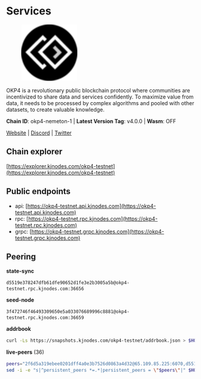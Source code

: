 # Services

<figure><img src="https://raw.githubusercontent.com/kj89/cosmos-images/main/logos/okp4.png" width="150" alt=""><figcaption></figcaption></figure>

OKP4 is a revolutionary public blockchain protocol where communities are incentivized to  share data and services confidently. To maximize value from data, it needs to be processed  by complex algorithms and pooled with other datasets, to create valuable knowledge.

**Chain ID**: okp4-nemeton-1 | **Latest Version Tag**: v4.0.0 | **Wasm**: OFF

[Website](https://okp4.network) | [Discord](https://discord.gg/okp4) | [Twitter](https://twitter.com/OKP4_Protocol)




## Chain explorer
[https://explorer.kjnodes.com/okp4-testnet](https://explorer.kjnodes.com/okp4-testnet)

## Public endpoints

* api: [https://okp4-testnet.api.kjnodes.com](https://okp4-testnet.api.kjnodes.com)
* rpc: [https://okp4-testnet.rpc.kjnodes.com](https://okp4-testnet.rpc.kjnodes.com)
* grpc: [https://okp4-testnet.grpc.kjnodes.com](https://okp4-testnet.grpc.kjnodes.com)

## Peering

**state-sync**

```text
d5519e378247dfb61dfe90652d1fe3e2b3005a5b@okp4-testnet.rpc.kjnodes.com:36656
```

**seed-node**

```text
3f472746f46493309650e5a033076689996c8881@okp4-testnet.rpc.kjnodes.com:36659
```

**addrbook**
```bash
curl -Ls https://snapshots.kjnodes.com/okp4-testnet/addrbook.json > $HOME/.okp4d/config/addrbook.json
```

**live-peers** (36)
```bash
peers="2f6d5a319ebee0201dff4a0e3b7526d0863a4d32@65.109.85.225:6070,d5519e378247dfb61dfe90652d1fe3e2b3005a5b@65.109.68.190:36656,99f6675049e22a0216af0e2447e7a4c5021874cd@142.132.132.200:28656,5c2a752c9b1952dbed075c56c600c3a79b58c395@95.214.55.232:26996,d132ad0c5b2afd0eab2d87351eeda46dc9d69312@46.228.205.200:26656,ba469aac96159dbb49844406423180618d267007@65.108.120.21:26113,7dfc61d3ac9f6da7fa9f4893bc0ffa17ef8006e6@185.111.159.139:36656,ead118d7cbe51cbabf5a77b69db7255512f41023@88.208.34.134:60656,42fbb917fca6787bc3ab774865f4bb1ef950f114@65.108.226.26:30656,d1c1b729eff9afe7dfd371f190df6282c82ccfad@65.109.89.5:31656,854cc8b83a48ba4394c1940b57d0f42ec013e033@38.242.251.204:26656,8cdeb85dada114c959c36bb59ce258c65ae3a09c@88.198.242.163:36656,874373b78d2cd50e716aa464bf407581d9305655@94.250.201.130:27656,77324cc79d15d8bef4cc7462395062d73f51ad62@65.109.38.208:46656,b0b56d944cf1cc569a1e77e0923e075bad94d755@141.95.145.41:28656,c6abcdff7b29159bf5be14f43c8e877648136468@51.159.2.19:23098,be9841ace1d71a4c7681918ee39f5e00d8e96a82@213.239.216.252:36656,d1a0ff9bd7ea1ebd06bc7158f3523f5e557328be@163.172.135.127:26656,052e10ce23cce3249f61853e2ca6a63102b7bddb@5.161.97.198:26656,8bccab4596e8bc162763bad6597d43523e6c32f8@104.194.8.68:26656,23e895e7d650f43e1f53522165607b71685f8cfa@65.108.75.107:26656,6a66a38bdd5895ec6f1ce18b3430860a30e18e02@142.132.149.118:26656,8a7605d8ae4338de5b7a0d5c70244ce05e377630@85.10.200.221:26656,8527f34bd6e542304809386896997d12d80e5e0e@65.108.237.232:29656,74349a1cb9479b291866debe2042de8a2e88b850@65.108.233.109:17656,f7e481df45bfbe62ea0553f5f6da34eaf4f688c3@194.34.232.225:26656,0448864ede56d3c96d7d3bb8ea9f546b70cc722e@51.159.149.68:26656,307fb25cd6998d0d5bd1d947571f6043c6bb4069@65.109.31.114:2280,9d1482bc31fb4578a5c7f7f65c4e0aaf2dfc2336@213.239.215.77:36656,fe8bd9375c43a7cc6ef27e62d56af341a62e67c9@95.217.202.49:30656,9755cab2585a2794453a5b396ef13b893393366f@65.108.212.224:46673,82bb185819e5cf2bb6a9896447672efca27f28cb@65.109.15.202:26656,540e0e9b33b2d87315fdf7089404671581d36e94@95.217.203.43:26656,eef77b5ae1c37f3e5809ff928c329dde906be388@65.108.133.73:21656,8028015d1c6828a0b734f3b108f0853b0e19305e@157.90.176.184:26656,9f55b6fbf5d246138cc88acfe193ac45aa49c288@31.7.196.148:26656"
sed -i -e "s|^persistent_peers *=.*|persistent_peers = \"$peers\"|" $HOME/.okp4d/config/config.toml
```
